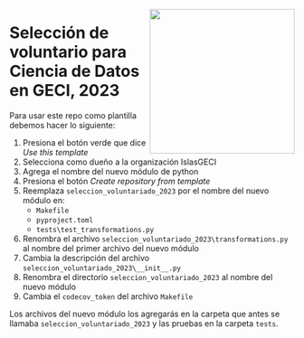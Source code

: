<a href="https://www.islas.org.mx/"><img src="https://www.islas.org.mx/img/logo.svg" align="right" width="256" /></a>
# Selección de voluntario para Ciencia de Datos en GECI, 2023

Para usar este repo como plantilla debemos hacer lo siguiente:

1. Presiona el botón verde que dice _Use this template_
1. Selecciona como dueño a la organización IslasGECI
1. Agrega el nombre del nuevo módulo de python
1. Presiona el botón _Create repository from template_
1. Reemplaza `seleccion_voluntariado_2023` por el nombre del nuevo módulo en:
    - `Makefile`
    - `pyproject.toml`
    - `tests\test_transformations.py`
1. Renombra el archivo `seleccion_voluntariado_2023\transformations.py` al nombre del primer archivo del
   nuevo módulo
1. Cambia la descripción del archivo `seleccion_voluntariado_2023\__init__.py`
1. Renombra el directorio `seleccion_voluntariado_2023` al nombre del nuevo módulo
1. Cambia el `codecov_token` del archivo `Makefile`

Los archivos del nuevo módulo los agregarás en la carpeta que antes se llamaba
`seleccion_voluntariado_2023` y las pruebas en la carpeta `tests`.
